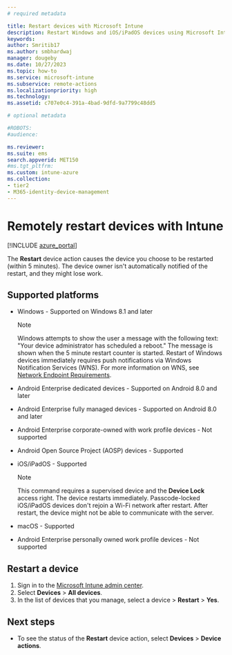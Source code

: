 ```yaml
---
# required metadata

title: Restart devices with Microsoft Intune
description: Restart Windows and iOS/iPadOS devices using Microsoft Intune in the Azure portal using the Restart remote action.
keywords:
author: Smritib17
ms.author: smbhardwaj
manager: dougeby
ms.date: 10/27/2023
ms.topic: how-to
ms.service: microsoft-intune
ms.subservice: remote-actions
ms.localizationpriority: high
ms.technology:
ms.assetid: c707e0c4-391a-4bad-9dfd-9a7799c48dd5

# optional metadata

#ROBOTS:
#audience:

ms.reviewer:
ms.suite: ems
search.appverid: MET150
#ms.tgt_pltfrm:
ms.custom: intune-azure
ms.collection:
- tier2
- M365-identity-device-management
---
```


# Remotely restart devices with Intune


[!INCLUDE [azure_portal](../includes/azure_portal.md)]

The **Restart** device action causes the device you choose to be restarted (within 5 minutes). The device owner isn't automatically notified of the restart, and they might lose work.

## Supported platforms

- Windows - Supported on Windows 8.1 and later
    > [!Note] 
    > Windows attempts to show the user a message with the following text: "Your device administrator has scheduled a reboot." The message is shown when the 5 minute restart counter is started. Restart of Windows devices immediately requires push notifications via Windows Notification Services (WNS). 
    > For more information on WNS, see [Network Endpoint Requirements](../fundamentals/intune-endpoints.md#wns-dependencies).
- Android Enterprise dedicated devices - Supported on Android 8.0 and later
- Android Enterprise fully managed devices - Supported on Android 8.0 and later
- Android Enterprise corporate-owned with work profile devices - Not supported 
- Android Open Source Project (AOSP) devices - Supported 
- iOS/iPadOS - Supported

    > [!Note]  
    > This command requires a supervised device and the **Device Lock** access right. The device restarts immediately. Passcode-locked iOS/iPadOS devices don't rejoin a Wi-Fi network after restart. After restart, the device might not be able to communicate with the server.
- macOS - Supported
- Android Enterprise personally owned work profile devices - Not supported

## Restart a device

1. Sign in to the [Microsoft Intune admin center](https://go.microsoft.com/fwlink/?linkid=2109431).
3. Select **Devices** > **All devices**.
4. In the list of devices that you manage, select a device > **Restart** > **Yes**.

## Next steps

- To see the status of the **Restart** device action, select **Devices** > **Device actions**.
